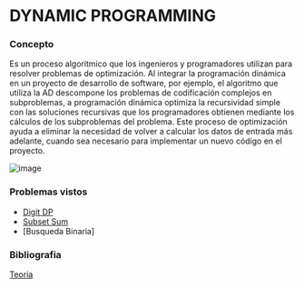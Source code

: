 # DYNAMIC PROGRAMMING 

### Concepto
Es un proceso algorítmico que los ingenieros y programadores utilizan para resolver problemas de optimización. Al integrar la programación dinámica en un proyecto de desarrollo de software, por ejemplo, el algoritmo que utiliza la AD descompone los problemas de codificación complejos en subproblemas, a programación dinámica optimiza la recursividad simple con las soluciones recursivas que los programadores obtienen mediante los cálculos de los subproblemas del problema. Este proceso de optimización ayuda a eliminar la necesidad de volver a calcular los datos de entrada más adelante, cuando sea necesario para implementar un nuevo código en el proyecto.

![image](https://user-images.githubusercontent.com/102009436/196317985-37e1b25c-9560-4820-8dde-bd6b08d6ef91.png)


### Problemas vistos
- [Digit DP](https://github.com/Lagunator/Algoritmica/tree/main/Dynamic%20Programming/Digit%20DP)
- [Subset Sum](https://github.com/Lagunator/Algoritmica/tree/main/Dynamic%20Programming/Subset%20Sum)
- [Busqueda Binaria]




### Bibliografia 
[Teoria](https://historiadelaempresa.com/programacion-dinamica)
